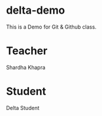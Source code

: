 # delta-demo
This is a Demo for Git &amp; Github class.

# Teacher
Shardha Khapra

# Student
Delta Student